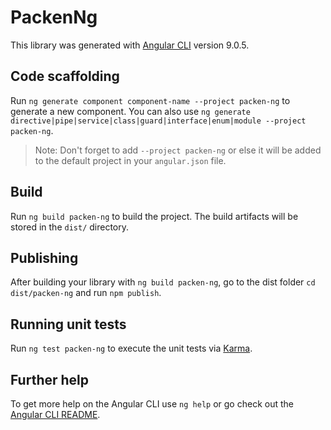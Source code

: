 # PackenNg

This library was generated with [Angular CLI](https://github.com/angular/angular-cli) version 9.0.5.

## Code scaffolding

Run `ng generate component component-name --project packen-ng` to generate a new component. You can also use `ng generate directive|pipe|service|class|guard|interface|enum|module --project packen-ng`.
> Note: Don't forget to add `--project packen-ng` or else it will be added to the default project in your `angular.json` file. 

## Build

Run `ng build packen-ng` to build the project. The build artifacts will be stored in the `dist/` directory.

## Publishing

After building your library with `ng build packen-ng`, go to the dist folder `cd dist/packen-ng` and run `npm publish`.

## Running unit tests

Run `ng test packen-ng` to execute the unit tests via [Karma](https://karma-runner.github.io).

## Further help

To get more help on the Angular CLI use `ng help` or go check out the [Angular CLI README](https://github.com/angular/angular-cli/blob/master/README.md).
